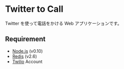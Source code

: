 Twitter to Call
===============

Twitter を使って電話をかける Web アプリケーションです。

Requirement
-----------
* [Node.js](http://nodejs.jp/nodejs.org_ja/docs/v0.10/) (v0.10)
* [Redis](http://redis.io/download) (v2.6)
* [Twilio](http://twilio.kddi-web.com/) Account
